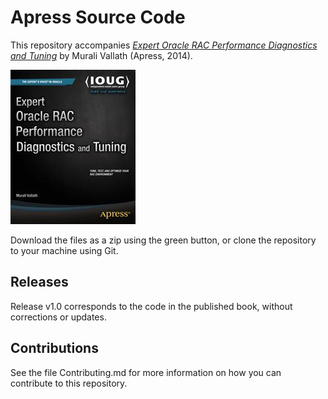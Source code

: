 # Apress Source Code

This repository accompanies [*Expert Oracle RAC Performance Diagnostics and Tuning*](http://www.apress.com/9781430267096) by Murali Vallath (Apress, 2014).

![Cover image](9781430267096.jpg)

Download the files as a zip using the green button, or clone the repository to your machine using Git.

## Releases

Release v1.0 corresponds to the code in the published book, without corrections or updates.

## Contributions

See the file Contributing.md for more information on how you can contribute to this repository.
